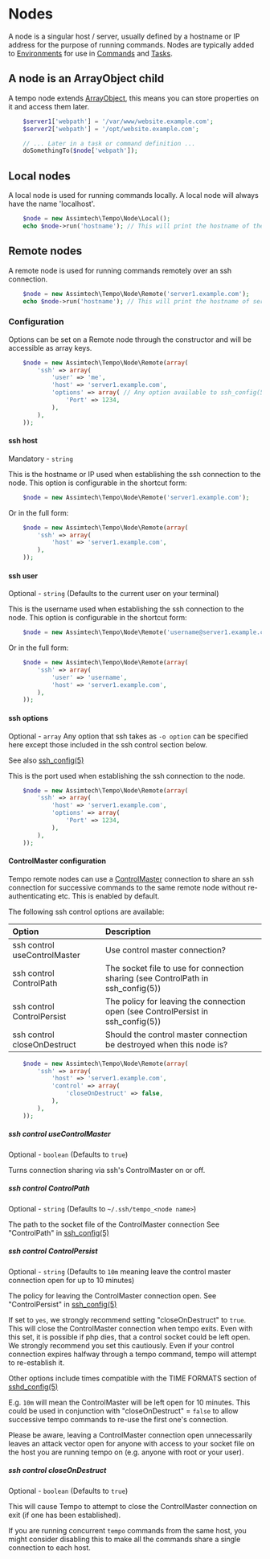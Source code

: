 # Nodes

A node is a singular host / server, usually defined by a hostname or IP address for the purpose of running commands.
Nodes are typically added to [Environments](03-Environments.md) for use in [Commands](05-Commands.md) and
[Tasks](06-Tasks.md).


## A node is an ArrayObject child

A tempo node extends [ArrayObject](http://php.net/manual/en/class.arrayobject.php), this means you can store properties
on it and access them later.

```php
    $server1['webpath'] = '/var/www/website.example.com';
    $server2['webpath'] = '/opt/website.example.com';

    // ... Later in a task or command definition ...
    doSomethingTo($node['webpath']);
```


## Local nodes

A local node is used for running commands locally. A local node will always have the name 'localhost'.

```php
    $node = new Assimtech\Tempo\Node\Local();
    echo $node->run('hostname'); // This will print the hostname of the server you are running tempo on
```


## Remote nodes

A remote node is used for running commands remotely over an ssh connection.

```php
    $node = new Assimtech\Tempo\Node\Remote('server1.example.com');
    echo $node->run('hostname'); // This will print the hostname of server1.example.com
```


### Configuration

Options can be set on a Remote node through the constructor and will be accessible as array keys.

```php
    $node = new Assimtech\Tempo\Node\Remote(array(
        'ssh' => array(
            'user' => 'me',
            'host' => 'server1.example.com',
            'options' => array( // Any option available to ssh_config(5) can be specified here
                'Port' => 1234,
            ),
        ),
    ));
```


#### ssh host

Mandatory - `string`

This is the hostname or IP used when establishing the ssh connection to the node. This option is configurable in the
shortcut form:

```php
    $node = new Assimtech\Tempo\Node\Remote('server1.example.com');
```

Or in the full form:

```php
    $node = new Assimtech\Tempo\Node\Remote(array(
        'ssh' => array(
            'host' => 'server1.example.com',
        ),
    ));
```


#### ssh user

Optional - `string` (Defaults to the current user on your terminal)

This is the username used when establishing the ssh connection to the node. This option is configurable in the shortcut
form:

```php
    $node = new Assimtech\Tempo\Node\Remote('username@server1.example.com');
```

Or in the full form:

```php
    $node = new Assimtech\Tempo\Node\Remote(array(
        'ssh' => array(
            'user' => 'username',
            'host' => 'server1.example.com',
        ),
    ));
```


#### ssh options

Optional - `array` Any option that ssh takes as `-o option` can be specified here except those included in the ssh
control section below.

See also [ssh_config(5)](http://www.openbsd.org/cgi-bin/man.cgi/OpenBSD-current/man5/ssh_config.5)

This is the port used when establishing the ssh connection to the node.

```php
    $node = new Assimtech\Tempo\Node\Remote(array(
        'ssh' => array(
            'host' => 'server1.example.com',
            'options' => array(
                'Port' => 1234,
            ),
        ),
    ));
```


#### ControlMaster configuration

Tempo remote nodes can use a [ControlMaster](http://www.openbsd.org/cgi-bin/man.cgi/OpenBSD-current/man5/ssh_config.5)
connection to share an ssh connection for successive commands to the same remote node without re-authenticating etc.
This is enabled by default.

The following ssh control options are available:

| Option                       | Description                                                                         |
| :--------------------------- | :---------------------------------------------------------------------------------- |
| ssh control useControlMaster | Use control master connection?                                                      |
| ssh control ControlPath      | The socket file to use for connection sharing (see ControlPath in ssh_config(5))    |
| ssh control ControlPersist   | The policy for leaving the connection open (see ControlPersist in ssh_config(5))    |
| ssh control closeOnDestruct  | Should the control master connection be destroyed when this node is?                |

```php
    $node = new Assimtech\Tempo\Node\Remote(array(
        'ssh' => array(
            'host' => 'server1.example.com',
            'control' => array(
                'closeOnDestruct' => false,
            ),
        ),
    ));
```

##### ssh control useControlMaster

Optional - `boolean` (Defaults to `true`)

Turns connection sharing via ssh's ControlMaster on or off.


##### ssh control ControlPath

Optional - `string` (Defaults to `~/.ssh/tempo_<node name>`)

The path to the socket file of the ControlMaster connection
See "ControlPath" in [ssh_config(5)](http://www.openbsd.org/cgi-bin/man.cgi/OpenBSD-current/man5/ssh_config.5)


##### ssh control ControlPersist

Optional - `string` (Defaults to `10m` meaning leave the control master connection open for up to 10 minutes)

The policy for leaving the ControlMaster connection open.
See "ControlPersist" in [ssh_config(5)](http://www.openbsd.org/cgi-bin/man.cgi/OpenBSD-current/man5/ssh_config.5)

If set to `yes`, we strongly recommend setting "closeOnDestruct" to `true`. This will close the
ControlMaster connection when tempo exits. Even with this set, it is possible if php dies, that a control socket could
be left open. We strongly recommend you set this cautiously. Even if your control connection expires halfway through a
tempo command, tempo will attempt to re-establish it.

Other options include times compatible with the TIME FORMATS section of
[sshd_config(5)](http://www.openbsd.org/cgi-bin/man.cgi/OpenBSD-current/man5/sshd_config.5)

E.g. `10m` will mean the ControlMaster will be left open for 10 minutes. This could be used in conjunction with
"closeOnDestruct" = `false` to allow successive tempo commands to re-use the first one's connection.

Please be aware, leaving a ControlMaster connection open unnecessarily leaves an attack vector open for anyone with
access to your socket file on the host you are running tempo on (e.g. anyone with root or your user).


##### ssh control closeOnDestruct

Optional - `boolean` (Defaults to `true`)

This will cause Tempo to attempt to close the ControlMaster connection on exit (if one has been established).

If you are running concurrent `tempo` commands from the same host, you might consider disabling this to make all the
commands share a single connection to each host.
